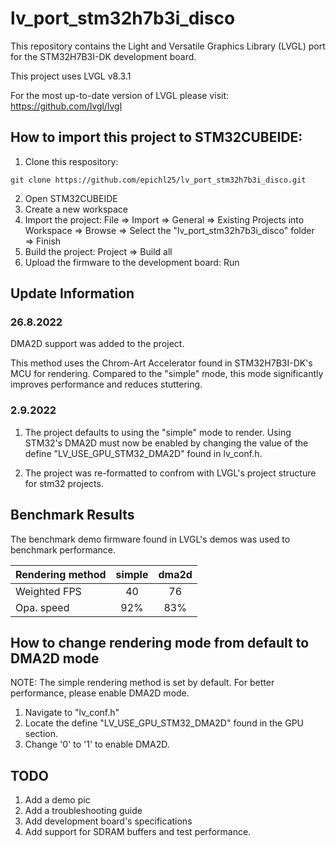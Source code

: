 # lv_port_stm32h7b3i_disco

This repository contains the Light and Versatile Graphics Library (LVGL) port for the STM32H7B3I-DK development board. 

This project uses LVGL v8.3.1

For the most up-to-date version of LVGL please visit: https://github.com/lvgl/lvgl


## How to import this project to STM32CUBEIDE:
1. Clone this respository: 
```
git clone https://github.com/epichl25/lv_port_stm32h7b3i_disco.git
```
2. Open STM32CUBEIDE
3. Create a new workspace
4. Import the project: File => Import => General => Existing Projects into Workspace => Browse => Select the "lv_port_stm32h7b3i_disco" folder => Finish
5. Build the project: Project => Build all
6. Upload the firmware to the development board: Run


## Update Information

### 26.8.2022
DMA2D support was added to the project.

This method uses the Chrom-Art Accelerator found in STM32H7B3I-DK's MCU for rendering. Compared to the "simple" mode, this mode significantly improves performance and reduces stuttering.

### 2.9.2022
1. The project defaults to using the "simple" mode to render. Using STM32's DMA2D must now be enabled by changing the value of the define "LV_USE_GPU_STM32_DMA2D" found in lv_conf.h.

2. The project was re-formatted to confrom with LVGL's project structure for stm32 projects.

## Benchmark Results

The benchmark demo firmware found in LVGL's demos was used to benchmark performance.

| Rendering method | simple | dma2d |
| :---             |  :---: | :---: |
| Weighted FPS     |   40   |  76   |
| Opa. speed       |   92%  |  83%  |


## How to change rendering mode from default to DMA2D mode
NOTE: The simple rendering method is set by default. For better performance, please enable DMA2D mode.
1. Navigate to "lv_conf.h" 
2. Locate the define "LV_USE_GPU_STM32_DMA2D" found in the GPU section.
3. Change '0' to '1' to enable DMA2D.  

## TODO
1. Add a demo pic
2. Add a troubleshooting guide
3. Add development board's specifications
4. Add support for SDRAM buffers and test performance.

